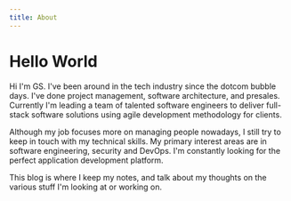 ```yaml
---
title: About
---
```


# Hello World

Hi I'm GS. I've been around in the tech industry since the dotcom bubble days. I've done project management, software architecture, and presales. Currently I'm leading a team of talented software engineers to deliver full-stack software solutions using agile development methodology for clients.

Although my job focuses more on managing people nowadays, I still try to keep in touch with my technical skills. My primary interest areas are in software engineering, security and DevOps. I'm constantly looking for the perfect application development platform.

This blog is where I keep my notes, and talk about my thoughts on the various stuff I'm looking at or working on.
